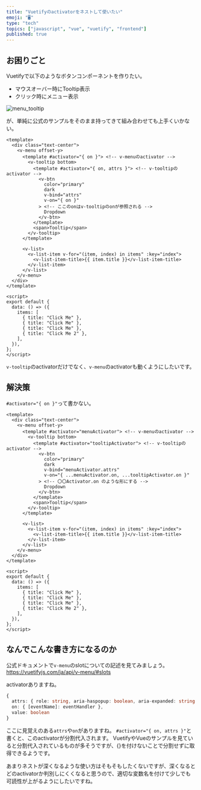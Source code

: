 ```yaml
---
title: "Vuetifyのactivatorをネストして使いたい"
emoji: "🖥️"
type: "tech"
topics: ["javascript", "vue", "vuetify", "frontend"]
published: true
---
```


## お困りごと
Vuetifyで以下のようなボタンコンポーネントを作りたい。
- マウスオーバー時にTooltip表示
- クリック時にメニュー表示


![menu_tooltip](https://storage.googleapis.com/zenn-user-upload/f74555b4d574-20211117.gif)

が、単純に公式のサンプルをそのまま持ってきて組み合わせても上手くいかない。

```vue:エラーが出るコード
<template>
  <div class="text-center">
    <v-menu offset-y>
      <template #activator="{ on }"> <!-- v-menuのactivator -->
        <v-tooltip bottom>
          <template #activator="{ on, attrs }"> <!-- v-tooltipのactivator -->
            <v-btn
              color="primary"
              dark
              v-bind="attrs"
              v-on="{ on }"
            > <!-- ここのonはv-tooltipのonが参照される -->
              Dropdown
            </v-btn>
          </template>
          <span>Tooltip</span>
        </v-tooltip>
      </template>

      <v-list>
        <v-list-item v-for="(item, index) in items" :key="index">
          <v-list-item-title>{{ item.title }}</v-list-item-title>
        </v-list-item>
      </v-list>
    </v-menu>
  </div>
</template>

<script>
export default {
  data: () => ({
    items: [
      { title: "Click Me" },
      { title: "Click Me" },
      { title: "Click Me" },
      { title: "Click Me 2" },
    ],
  }),
};
</script>
```

`v-tooltip`のactivatorだけでなく、`v-menu`のactivatorも動くようにしたいです。

## 解決策
`#activator="{ on }"`って書かない。

```vue:OKなコード
<template>
  <div class="text-center">
    <v-menu offset-y>
      <template #activator="menuActivator"> <!-- v-menuのactivator -->
        <v-tooltip bottom>
          <template #activator="tooltipActivator"> <!-- v-tooltipのactivator -->
            <v-btn
              color="primary"
              dark
              v-bind="menuActivator.attrs"
              v-on="{ ...menuActivator.on, ...tooltipActivator.on }"
            > <!-- 〇〇Activator.on のような形にする -->
              Dropdown
            </v-btn>
          </template>
          <span>Tooltip</span>
        </v-tooltip>
      </template>

      <v-list>
        <v-list-item v-for="(item, index) in items" :key="index">
          <v-list-item-title>{{ item.title }}</v-list-item-title>
        </v-list-item>
      </v-list>
    </v-menu>
  </div>
</template>

<script>
export default {
  data: () => ({
    items: [
      { title: "Click Me" },
      { title: "Click Me" },
      { title: "Click Me" },
      { title: "Click Me 2" },
    ],
  }),
};
</script>
```



## なんでこんな書き方になるのか
公式ドキュメントで`v-menu`のslotについての記述を見てみましょう。
https://vuetifyjs.com/ja/api/v-menu/#slots

activatorありますね。

```ts
{
  attrs: { role: string, aria-haspopup: boolean, aria-expanded: string },
  on: { [eventName]: eventHandler },
  value: boolean
}
```

ここに見覚えのある`attrs`や`on`がありますね。
`#activator="{ on, attrs }"`と書くと、このactivatorが分割代入されます。
VuetifyやVueのサンプルを見ていると分割代入されているものが多そうですが、{}を付けないことで分割せずに取得できるようです。

あまりネストが深くなるような使い方はそもそもしたくないですが、深くなるとどのactivatorか判別しにくくなると思うので、適切な変数名を付けて少しでも可読性が上がるようにしたいですね。